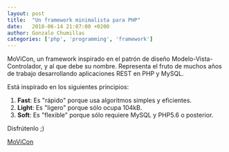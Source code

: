 ```yaml
---
layout: post
title:  "Un framework minimalista para PHP"
date:   2018-06-14 21:07:00 +0200
author: Gonzalo Chumillas
categories: ['php', 'programming', 'framework']
---
```


MoViCon, un framework inspirado en el patrón de diseño Modelo-Vista-Controlador, y al que debe su nombre. Representa el fruto de muchos años de trabajo desarrollando aplicaciones REST en PHP y MySQL.

Está inspirado en los siguientes principios:

  1. **Fast**: Es "rápido" porque usa algoritmos simples y eficientes.
  2. **Light**: Es "ligero" porque sólo ocupa 104kB.
  3. **Soft**: Es "flexible" porque sólo requiere MySQL y PHP5.6 o posterior.

Disfrútenlo ;)

[MoViCon](https://github.com/movicon)
